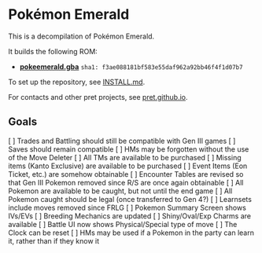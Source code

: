 # Pokémon Emerald

This is a decompilation of Pokémon Emerald.

It builds the following ROM:

* [**pokeemerald.gba**](https://datomatic.no-intro.org/index.php?page=show_record&s=23&n=1961) `sha1: f3ae088181bf583e55daf962a92bb46f4f1d07b7`

To set up the repository, see [INSTALL.md](INSTALL.md).

For contacts and other pret projects, see [pret.github.io](https://pret.github.io/).

## Goals
[ ] Trades and Battling should still be compatible with Gen III games
[ ] Saves should remain compatible
[ ] HMs may be forgotten without the use of the Move Deleter
[ ] All TMs are available to be purchased
[ ] Missing items (Kanto Exclusive) are available to be purchased
[ ] Event Items (Eon Ticket, etc.) are somehow obtainable
[ ] Encounter Tables are revised so that Gen III Pokemon removed since R/S are once again obtainable
[ ] All Pokemon are available to be caught, but not until the end game
[ ] All Pokemon caught should be legal (once transferred to Gen 4?)
[ ] Learnsets include moves removed since FRLG
[ ] Pokemon Summary Screen shows IVs/EVs
[ ] Breeding Mechanics are updated
[ ] Shiny/Oval/Exp Charms are available
[ ] Battle UI now shows Physical/Special type of move
[ ] The Clock can be reset
[ ] HMs may be used if a Pokemon in the party can learn it, rather than if they know it
